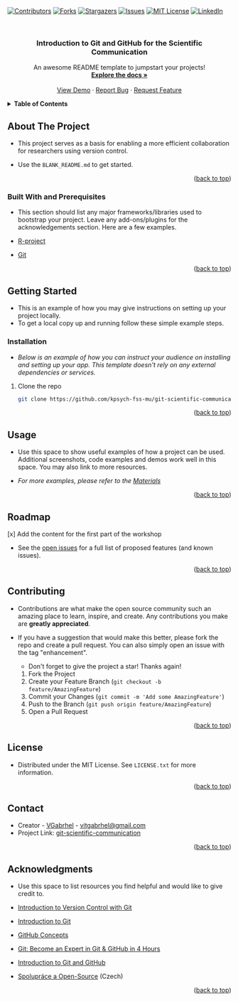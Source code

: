 <a name="readme-top"></a>

<!-- PROJECT SHIELDS -->
<!--
*** I'm using markdown "reference style" links for readability.
*** Reference links are enclosed in brackets [ ] instead of parentheses ( ).
*** See the bottom of this document for the declaration of the reference variables
*** for contributors-url, forks-url, etc. This is an optional, concise syntax you may use.
*** https://www.markdownguide.org/basic-syntax/#reference-style-links
-->
[![Contributors][contributors-shield]][contributors-url]
[![Forks][forks-shield]][forks-url]
[![Stargazers][stars-shield]][stars-url]
[![Issues][issues-shield]][issues-url]
[![MIT License][license-shield]][license-url]
[![LinkedIn][linkedin-shield]][linkedin-url]

<!-- PROJECT LOGO -->
<br />

  <h3 align="center">Introduction to Git and GitHub for the Scientific Communication</h3>

  <p align="center">
    An awesome README template to jumpstart your projects!
    <br />
    <a href="https://github.com/kpsych-fss-mu/git-scientific-communication"><strong>Explore the docs »</strong></a>
    <br />
    <br />
    <a href="https://github.com/kpsych-fss-mu/git-scientific-communication">View Demo</a>
    ·
    <a href="https://github.com/kpsych-fss-mu/git-scientific-communication/issues">Report Bug</a>
    ·
    <a href="https://github.com/kpsych-fss-mu/git-scientific-communication/issues">Request Feature</a>
  </p>
</div>




<!-- TABLE OF CONTENTS -->
<details>
  <summary><b>Table of Contents</b></summary>
  <ol>
    <li>
      <a href="#about-the-project">About The Project</a>
      <ul>
        <li><a href="#built-with">Built With</a></li>
      </ul>
    </li>
    <li>
      <a href="#getting-started">Getting Started</a>
      <ul>
        <li><a href="#prerequisites">Prerequisites</a></li>
        <li><a href="#installation">Installation</a></li>
      </ul>
    </li>
    <li><a href="#usage">Usage</a></li>
    <li><a href="#roadmap">Roadmap</a></li>
    <li><a href="#contributing">Contributing</a></li>
    <li><a href="#license">License</a></li>
    <li><a href="#contact">Contact</a></li>
    <li><a href="#acknowledgments">Acknowledgments</a></li>
  </ol>
</details>

<!-- ABOUT THE PROJECT -->
## **About The Project**

- This project serves as a basis for enabling a more efficient collaboration for researchers using version control.

- Use the `BLANK_README.md` to get started.

<p align="right">(<a href="#readme-top">back to top</a>)</p>

### **Built With** and **Prerequisites**

- This section should list any major frameworks/libraries used to bootstrap your project. Leave any add-ons/plugins for the acknowledgements section. Here are a few examples.

- [R-project](https://www.r-project.org/)
- [Git](https://git-scm.com/)

<p align="right">(<a href="#readme-top">back to top</a>)</p>

<!-- GETTING STARTED -->
## **Getting Started**

- This is an example of how you may give instructions on setting up your project locally.
- To get a local copy up and running follow these simple example steps.

### **Installation**

- _Below is an example of how you can instruct your audience on installing and setting up your app. This template doesn't rely on any external dependencies or services._

1. Clone the repo
   ```sh
   git clone https://github.com/kpsych-fss-mu/git-scientific-communication.git
   ```

<p align="right">(<a href="#readme-top">back to top</a>)</p>

<!-- USAGE EXAMPLES -->
## **Usage**

- Use this space to show useful examples of how a project can be used. Additional screenshots, code examples and demos work well in this space. You may also link to more resources.

- _For more examples, please refer to the [Materials](https://github.com/kpsych-fss-mu/git-scientific-communication/tree/main/materials)_

<p align="right">(<a href="#readme-top">back to top</a>)</p>

<!-- ROADMAP -->
## **Roadmap**

[x] Add the content for the first part of the workshop

- See the [open issues](https://github.com/kpsych-fss-mu/git-scientific-communication/issues) for a full list of proposed features (and known issues).

<p align="right">(<a href="#readme-top">back to top</a>)</p>

<!-- CONTRIBUTING -->
## **Contributing**

- Contributions are what make the open source community such an amazing place to learn, inspire, and create. Any contributions you make are **greatly appreciated**.

- If you have a suggestion that would make this better, please fork the repo and create a pull request. You can also simply open an issue with the tag "enhancement".
  - Don't forget to give the project a star! Thanks again!

  1. Fork the Project
  2. Create your Feature Branch (`git checkout -b feature/AmazingFeature`)
  3. Commit your Changes (`git commit -m 'Add some AmazingFeature'`)
  4. Push to the Branch (`git push origin feature/AmazingFeature`)
  5. Open a Pull Request

<p align="right">(<a href="#readme-top">back to top</a>)</p>

<!-- LICENSE -->
## **License**

- Distributed under the MIT License. See `LICENSE.txt` for more information.

<p align="right">(<a href="#readme-top">back to top</a>)</p>

<!-- CONTACT -->
## **Contact**

- Creator - [VGabrhel](https://github.com/VGabrhel) - vitgabrhel@gmail.com
- Project Link: [git-scientific-communication](https://github.com/kpsych-fss-mu/git-scientific-communication)

<p align="right">(<a href="#readme-top">back to top</a>)</p>

<!-- ACKNOWLEDGMENTS -->
## **Acknowledgments**

- Use this space to list resources you find helpful and would like to give credit to.

- [Introduction to Version Control with Git](https://app.datacamp.com/learn/courses/introduction-to-version-control-with-git)
- [Introduction to Git](https://app.datacamp.com/learn/courses/introduction-to-git)
- [GitHub Concepts](https://app.datacamp.com/learn/courses/github-concepts)
- [Git: Become an Expert in Git & GitHub in 4 Hours](https://www.udemy.com/course/git-expert-4-hours)
- [Introduction to Git and GitHub](https://www.coursera.org/learn/introduction-git-github)
- [Spolupráce a Open-Source](https://naucse.python.cz/course/pyladies/sessions/foss/) (Czech)

<p align="right">(<a href="#readme-top">back to top</a>)</p>

<!-- MARKDOWN LINKS & IMAGES -->
<!-- https://www.markdownguide.org/basic-syntax/#reference-style-links -->
[contributors-shield]: https://img.shields.io/github/contributors/kpsych-fss-mu/git-scientific-communication.svg?style=for-the-badge
[contributors-url]: https://github.com/kpsych-fss-mu/git-scientific-communication/graphs/contributors
[forks-shield]: https://img.shields.io/github/forks/kpsych-fss-mu/git-scientific-communication.svg?style=for-the-badge
[forks-url]: https://github.com/kpsych-fss-mu/git-scientific-communication/network/members
[stars-shield]: https://img.shields.io/github/stars/kpsych-fss-mu/git-scientific-communication.svg?style=for-the-badge
[stars-url]: https://github.com/kpsych-fss-mu/git-scientific-communication/stargazers
[issues-shield]: https://img.shields.io/github/issues/kpsych-fss-mu/git-scientific-communication.svg?style=for-the-badge
[issues-url]: https://github.com/kpsych-fss-mu/git-scientific-communication/issues
[license-shield]: https://img.shields.io/github/license/kpsych-fss-mu/git-scientific-communication.svg?style=for-the-badge
[license-url]: https://github.com/kpsych-fss-mu/git-scientific-communication/blob/main/LICENSE
[linkedin-shield]: https://img.shields.io/badge/-LinkedIn-black.svg?style=for-the-badge&logo=linkedin&colorB=555
[linkedin-url]: https://www.linkedin.com/in/vit-gabrhel-ph-d-2b0a8b98/